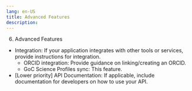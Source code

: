 ```yaml
---
lang: en-US
title: Advanced Features
description:
---
```

6) Advanced Features

- Integration: If your application integrates with other tools or services, provide instructions for integration.
    - ORCID integration: Provide guidance on linking/creating an ORCID.
    - GoC Science Profiles sync: This feature.
- [Lower priority] API Documentation: If applicable, include documentation for developers on how to use your API.